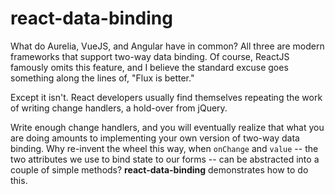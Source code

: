 # react-data-binding

What do Aurelia, VueJS, and Angular have in common? All three are modern frameworks that support two-way data binding.
Of course, ReactJS famously omits this feature, and I believe the standard excuse goes something along the lines of,
"Flux is better."

Except it isn't. React developers usually find themselves repeating the work of writing change handlers, a hold-over
from jQuery.

Write enough change handlers, and you will eventually realize that what you are doing amounts to implementing your own
version of two-way data binding. Why re-invent the wheel this way, when `onChange` and `value` -- the two attributes we
use to bind state to our forms -- can be abstracted into a couple of simple methods? **react-data-binding**
demonstrates how to do this.

